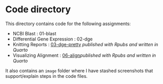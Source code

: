 # Code directory
This directory contains code for the following assignments:

- NCBI Blast : 01-blast
- Differential Gene Expression : 02-dge
- Knitting Reports : [03-dge-pretty](https://rpubs.com/sarah_tanja/1028886) *published with Rpubs and written in Quarto*
- Visualizing Alignment : [06-align](https://rpubs.com/sarah_tanja/1038377)*published with Rpubs and written in Quarto*

It also contains an `image` folder where I have stashed screenshots that support/explain steps in the code files. 